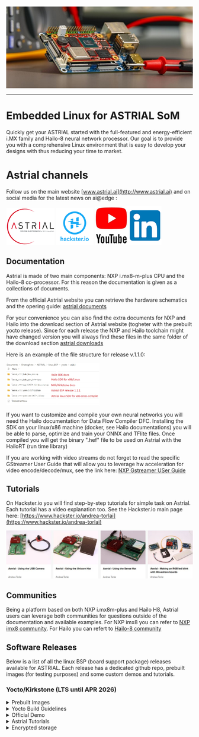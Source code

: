 <p align="center">
  <img src="resources/astrial_small.jpg"/>
</p>

----

# Embedded Linux for ASTRIAL SoM 
Quickly get your ASTRIAL started with the full-featured and energy-efficient i.MX family and Hailo-8 neural network processor. Our goal is to provide you with a comprehensive Linux environment that is easy to develop your designs with thus reducing your time to market.

# Astrial channels
Follow us on the main website [www.astrial.ai](http://www.astrial.ai) and on social media for the latest news on ai@edge :

[<img src="resources/astrial_logo_mini.png"/>](http://www.astrial.ai/) [<img src="resources/hackster.png"/>](https://www.hackster.io/andrea-torlai) [<img src="resources/yt.png"/>](https://www.youtube.com/@systemelectronics1514)[<img src="resources/linkedin.png"/>](https://www.linkedin.com/showcase/system-electronics-/)



## Documentation
Astrial is made of two main components: NXP i.mx8-m-plus CPU and the Hailo-8 co-processor. For this reason the documentation is given as a collections of documents.

From the official Astrial website you can retrieve the hardware schematics and the opering guide: [astrial documents](https://www.systemelectronics.ai/en/documents)

For your convenience you can also find the extra documents for NXP and Hailo into the download section of Astrial website (togheter with the prebuilt yocto release).
Since for each release the NXP and Hailo toolchain might have changed version you will always find these files in the same folder of the download section [astrial downloads](https://coesia.sharepoint.com/:f:/s/systemelectronics_ai_ftp/EoEh2naiznZFreJtwZs2nucBY0I14Uj7lH1TAlr6h7WKFg?e=7ybMh5)

Here is an example of the file structure for release v.1.1.0:

<img src="resources/astrial_ftp_example.jpg" width=50%>

If you want to customize and compile your own neural networks you will need the Hailo documentation for Data Flow Compiler DFC. Installing the SDK on your linux/x86 machine (docker, see Hailo documentations) you will be able to parse, optimize and train your ONNX and TFlite files. Once compiled you will get the binary ".hef" file to be used on Astrial with the HailoRT (run time library)  

If you are working with video streams do not forget to read the specific GStreamer User Guide that will allow you to leverage hw acceleration for video encode/decode/mux, see the link here: [NXP Gstreamer USer Guide](https://community.nxp.com/pwmxy87654/attachments/pwmxy87654/imx-processors%40tkb/15/2/i.MX8GStreamerUserGuide.pdf)

## Tutorials
On Hackster.io you will find step-by-step tutorials for simple task on Astrial. Each tutorial has a video explanation too. See the Hackster.io main page here: [https://www.hackster.io/andrea-torlai](https://www.hackster.io/andrea-torlai)


  [<img src="resources/astrial_hackster.jpg"/>](https://www.hackster.io/andrea-torlai)

## Communities
Being a platform based on both NXP i.mx8m-plus and Hailo H8, Astrial users can leverage both communities for questions outside of the documentation and available examples.
For NXP imx8 you can refer to [NXP imx8 community](https://community.nxp.com//?profile.language=en). For Hailo you can refert to [Hailo-8 community](https://community.hailo.ai/tag/hailo8)

## Software Releases
Below is a list of all the linux BSP (board support package) releases available for ASTRIAL. Each release has a dedicated github repo, prebuilt images (for testing purposes) and some custom demos and tutorials.
### Yocto/Kirkstone (LTS until APR 2026)

<details>
<summary>Prebuilt Images </summary>
Use our prebuilt images for a quick jumpstart of your system, you can download the files from the SystemElectronics sharepoint.

Click [SysEle-Sharepoint](https://coesia.sharepoint.com/:f:/s/systemelectronics_ai_ftp/EoEh2naiznZFreJtwZs2nucBY0I14Uj7lH1TAlr6h7WKFg?e=7ybMh5) to 
access the sharepoint and download the release you are looking for.
  
To properly bringup your board and install the prebuiltimage see the detail howto on Hackster.io bringup:
  
[Bringup Guidelines](https://www.hackster.io/andrea-torlai/astrial-bringup-guidelines-6f8423)  

 IMPORTANT: if your board has been installed already you will have to erase the emmc before flashing the new one.
 See the detail of the [astrial-yocto-install](https://github.com/System-Electronics/meta-sysele-nxp-5.15.71/blob/main/ASTRIAL-YOCTO-INSTALL.md) here: [Board Programming](https://github.com/System-Electronics/meta-sysele-nxp-5.15.71/blob/main/ASTRIAL-YOCTO-INSTALL.md#board-programming)

_DISCLAMER: prebuilt images are provided for testing purpose only, not intended for final production_.
</details>

<details>
<summary>Yocto Build Guidelines</summary>
If you want to build an customize your yocto/linux build see the details on page: 

[astrial meta layer](https://github.com/System-Electronics/meta-sysele-nxp-5.15.71).
</details>

<details>
<summary>Official Demo</summary>
The Astrial official demo for Embedded World 2024 is a gesture control for a robotic arm.
here is the video on youtube:

[https://www.youtube.com/watch?v=RwSaMLdL3Fw](https://www.youtube.com/watch?v=RwSaMLdL3Fw)

[<img src="resources/astrial_robot-arm_demo_001.jpg"/>](https://www.youtube.com/watch?v=RwSaMLdL3Fw)

If you want to learn how to replicate our official demo see instructions here: [astrial dobot demo](https://github.com/System-Electronics/astrial_dobot_demo_ew2024).
</details>

<details>
<summary>Astrial Tutorials</summary>
If you want to learn how to run our tutorials, please see instructions at the link: 

[astrial tutorials](https://github.com/System-Electronics/astrial_tutorials)

</details>

<details>
<summary>Encrypted storage</summary>
If you want to learn how to encrypt storage on Astrial, please see the example at the link: 

[encrypted storage](https://github.com/System-Electronics/meta-sysele-nxp-5.15.71/blob/main/ASTRIAL-ENCRYPTED-STORAGE.md)

</details>
